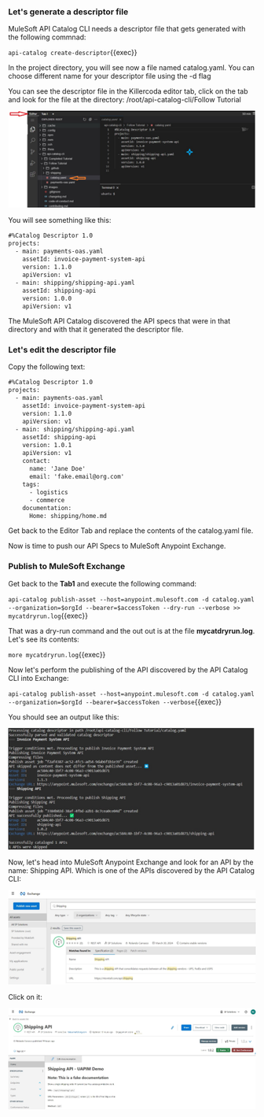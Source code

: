 ### Let's generate a descriptor file

MuleSoft API Catalog CLI needs a descriptor file that gets generated with the following commnad:

`api-catalog create-descriptor`{{exec}}

In the project directory, you will see now a file named catalog.yaml. You can choose different name for your descriptor file using the -d <file name> flag

You can see the descriptor file in the Killercoda editor tab, click on the tab and look for the file at the directory: /root/api-catalog-cli/Follow Tutorial

![Editor](https://raw.githubusercontent.com/rcarrascosps/tester-kc/main/mule-tester/assets/editor.jpg?raw=true)

You will see something like this:

```
#%Catalog Descriptor 1.0
projects:
  - main: payments-oas.yaml
    assetId: invoice-payment-system-api
    version: 1.1.0
    apiVersion: v1
  - main: shipping/shipping-api.yaml
    assetId: shipping-api
    version: 1.0.0
    apiVersion: v1

```

The MuleSoft API Catalog discovered the API specs that were in that directory and with that it generated the descriptor file.

### Let's edit the descriptor file

Copy the following text:

```
#%Catalog Descriptor 1.0
projects:
  - main: payments-oas.yaml
    assetId: invoice-payment-system-api
    version: 1.1.0
    apiVersion: v1
  - main: shipping/shipping-api.yaml
    assetId: shipping-api
    version: 1.0.1
    apiVersion: v1
    contact:
      name: 'Jane Doe'
      email: 'fake.email@org.com'
    tags:
      - logistics
      - commerce
    documentation:
      Home: shipping/home.md

```

Get back to the Editor Tab and replace the contents of the catalog.yaml file.

Now is time to push our API Specs to MuleSoft Anypoint Exchange.

### Publish to MuleSoft Exchange

Get back to the **Tab1** and execute the following command:

`api-catalog publish-asset --host=anypoint.mulesoft.com -d catalog.yaml --organization=$orgId --bearer=$accessToken --dry-run --verbose >> mycatdryrun.log`{{exec}}

That was a dry-run command and the out out is at the file **mycatdryrun.log**. Let's see its contents:

`more mycatdryrun.log`{{exec}}

Now let's perform the publishing of the API discovered by the API Catalog CLI into Exchange:

`api-catalog publish-asset --host=anypoint.mulesoft.com -d catalog.yaml --organization=$orgId --bearer=$accessToken --verbose`{{exec}}

You should see an output like this:

![API Catalog CLI](https://raw.githubusercontent.com/rcarrascosps/tester-kc/main/mule-tester/assets/apicatalogExec.jpg?raw=true)

Now, let's head into MuleSoft Anypoint Exchange and look for an API by the name: Shipping API. Which is one of the APIs discovered by the API Catalog CLI:

![Exchange](https://raw.githubusercontent.com/rcarrascosps/tester-kc/main/mule-tester/assets/exchange1.jpg?raw=true)

Click on it:

![Exchange](https://raw.githubusercontent.com/rcarrascosps/tester-kc/main/mule-tester/assets/exchange3.jpg?raw=true)


